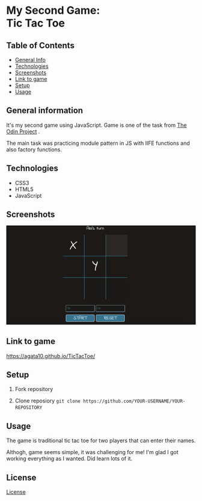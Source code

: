 # My Second Game: <br />Tic Tac Toe

## Table of Contents
* [General Info](#general-information)
* [Technologies](#technologies)
* [Screenshots](#screenshots)
* [Link to game](#link-to-game)
* [Setup](#setup)
* [Usage](#usage)


## General information
It's my second game using JavaScript. Game is one of the task from [The Odin Project](https://www.theodinproject.com/lessons/node-path-javascript-tic-tac-toe/project_submissions?page=2) .

The main task was practicing module pattern in JS with IIFE functions and also factory functions.

## Technologies
* CSS3
* HTML5
* JavaScript

## Screenshots
![Wepage](./screenshot/screen.png)

## Link to game
https://agata10.github.io/TicTacToe/

## Setup

1. Fork repository 

2. Clone reposiory
   `git clone https://github.com/YOUR-USERNAME/YOUR-REPOSITORY`

## Usage

The game is traditional tic tac toe for two players that can enter their names. 

Althogh, game seems simple, it was challenging for me!
I'm glad I got working everything as I wanted. Did learn lots of it.

## License 
[License](LICENSE)

